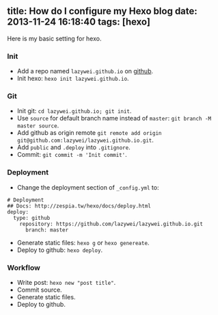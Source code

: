 title: How do I configure my Hexo blog
date: 2013-11-24 16:18:40
tags: [hexo]
---

Here is my basic setting for hexo.

### Init

- Add a repo named `lazywei.github.io` on [github](https://github.com/).
- Init hexo: `hexo init lazywei.github.io`.

### Git

- Init git: `cd lazywei.github.io; git init`.
- Use `source` for default branch name instead of `master`: `git branch -M master source`.
- Add github as origin remote `git remote add origin git@github.com:lazywei/lazywei.github.io.git`.
- Add `public` and `.deploy` into `.gitignore`.
- Commit: `git commit -m 'Init commit'`.

### Deployment

- Change the deployment section of `_config.yml` to:
```
# Deployment
## Docs: http://zespia.tw/hexo/docs/deploy.html
deploy:
  type: github
    repository: https://github.com/lazywei/lazywei.github.io.git
      branch: master
```
- Generate static files: `hexo g` or `hexo genereate`.
- Deploy to github: `hexo deploy`.

### Workflow

- Write post: `hexo new "post title"`.
- Commit source.
- Generate static files.
- Deploy to github.
